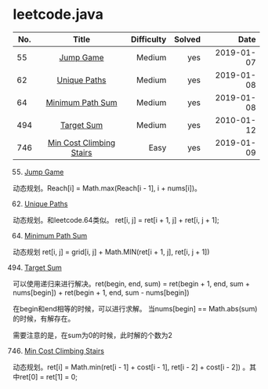 # leetcode.java
No.|Title|Difficulty|Solved|Date
--|:--:|--:|--:|--:|
55|[Jump Game](https://leetcode.com/problems/jump-game/)|Medium|yes|2019-01-07
62|[Unique Paths](https://leetcode.com/problems/unique-paths/)|Medium|yes|2019-01-08
64|[Minimum Path Sum](https://leetcode.com/problems/minimum-path-sum/)|Medium|yes|2019-01-08
494|[Target Sum](https://leetcode.com/problems/target-sum/)|Medium|yes|2010-01-12
746|[Min Cost Climbing Stairs](https://leetcode.com/problems/min-cost-climbing-stairs/)|Easy|yes|2019-01-09

55. [Jump Game](https://leetcode.com/problems/jump-game/)

动态规划。Reach[i] = Math.max(Reach[i - 1], i + nums[i])。

62. [Unique Paths](https://leetcode.com/problems/unique-paths/)

动态规划。和leetcode.64类似。 ret[i, j] = ret[i + 1, j] + ret[i, j + 1];

64. [Minimum Path Sum](https://leetcode.com/problems/minimum-path-sum/)

动态规划 ret[i, j] = grid[i, j] + Math.MIN(ret[i + 1, j], ret[i, j + 1])

494. [Target Sum](https://leetcode.com/problems/target-sum/)

可以使用递归来进行解决。ret(begin, end, sum) = ret(begin + 1, end, sum + nums[begin]) + ret(begin + 1, end, sum - nums[begin])

在begin和end相等的时候，可以进行求解。 当nums[begin] == Math.abs(sum)的时候，有解存在。

需要注意的是，在sum为0的时候，此时解的个数为2

746. [Min Cost Climbing Stairs](https://leetcode.com/problems/min-cost-climbing-stairs/)

动态规划。ret[i] = Math.min(ret[i - 1] + cost[i - 1], ret[i - 2] + cost[i - 2]) 。其中ret[0] = ret[1] = 0;
